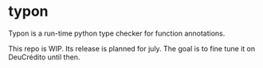 # typon
Typon is a run-time python type checker for function annotations.

This repo is WIP. Its release is planned for july. The goal is to fine tune it on DeuCrédito until then.
